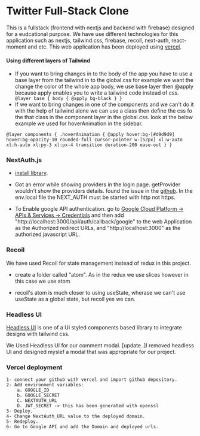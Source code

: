 # Twitter Full-Stack Clone

This is a fullstack (frontend with nextjs and backend with firebase) designed for a eudcational purpose. We have use different technologies for this application such as nextjs, tailwind.css, firebase, recoil, next-auth, react-moment and etc. This web application has been deployed using [vercel](https://vercel.com/osefatul).

#### Using different layers of Tailwind

- If you want to bring changes in to the body of the app you have to use a base layer from the tailwind in to the global.css
  for example we want the change the color of the whole app body, we use base layer then @apply because apply enables you to write a tailwind code instead of css.
  ` @layer base { body { @apply bg-black } }`
- If we want to bring changes in one of the components and we can't do it with the help of tailwind alone we can use a class then define the css fo the that class in the component layer in the global.css. look at the below example we used for hoverAnimation in the sidebar.

`@layer components { .hoverAnimation { @apply hover:bg-[#d9d9d9] hover:bg-opacity-10 rounded-full cursor-pointer w-[52px] xl:w-auto xl:h-auto xl:py-3 xl:px-4 transition duration-200 ease-out } }`

### NextAuth.js

- [install library](https://next-auth.js.org/getting-started/upgrade-v4).

- Got an error while showing providers in the login page. getProvider wouldn't show the providers details. found the issue in the [github](https://stackoverflow.com/questions/70050759/trying-to-configure-next-auth-signin-page-but-having-a-problem-with-getprovider). In the env.local file the NEXT_AUTH must be started with http not https.

- To Enable google API authentication. go to
  [Google Cloud Platform -> APIs & Services -> Credentials](https://console.cloud.google.com/apis/credentials?project=twitter-d0844) and then add "http://localhost:3000/api/auth/callback/google" to the web Application as the Authorized redirect URLs, and "http://localhost:3000" as the authorized javascript URL.

### Recoil

We have used Recoil for state management instead of redux in this project.

- create a folder called "atom". As in the redux we use slices however in this case we use atom

- recoil's atom is much closer to using useState, wherase we can't use useState as a global state, but recoil yes we can.

### Headless UI

[Headless UI](https://headlessui.dev) is one of a UI styled components based library to integrate designs with tailwind css.

We Used Headless UI for our comment modal.
[update..]I removed headless UI and designed myslef a modal that was appropriate for our project.

### Vercel deployment

    1- connect your github with vercel and import github depository.
    2- Add environment variables:
        a. GOOGLE_ID
        b. GOOGLE_SECRET
        C. NEXTAUTH_URL
        D. JWT_SECRET -> this has been generated with openssl
    3- Deploy.
    4- Change NextAuth_URL value to the deployed domain.
    5- Redeploy.
    6- Go to Google API and add the Domain and deployed urls.
